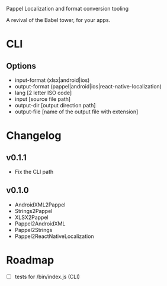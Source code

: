 Pappel
Localization and format conversion tooling

A revival of the Babel tower, for your apps.


# CLI

## Options

- input-format (xlsx|android|ios)
- output-format (pappel|android|ios|react-native-localization)
- lang [2 letter ISO code]
- input [source file path]
- output-dir [output direction path]
- output-file [name of the output file with extension]

# Changelog

## v0.1.1

- Fix the CLI path

## v0.1.0

- AndroidXML2Pappel
- Strings2Pappel
- XLSX2Pappel
- Pappel2AndroidXML
- Pappel2Strings
- Pappel2ReactNativeLocalization


# Roadmap

- [ ] tests for /bin/index.js (CLI)
